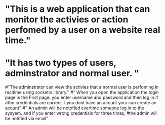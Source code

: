 # "This is a web application that can monitor the activies or action perfomed by a user on a website real time."
# "It has two types of users, adminstrator and normal user. "

#"The adminstrator can view the activies that a normal user is perfoming in realtime using socketio library."
#" When you open the application the login page is the First page. you enter username and password and then log in if #the credentials are correct. I you dont have an acount your can create an acount"
#" An admin will be notofied evertime someone log in to the sysyem. and if you enter wrong credentials for three times, #the admin will be notified via email"
